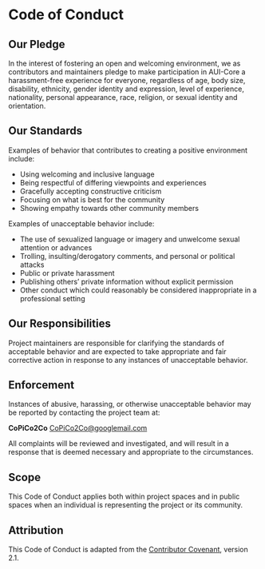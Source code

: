 # Code of Conduct

## Our Pledge

In the interest of fostering an open and welcoming environment, we as contributors and maintainers pledge to make participation in AUI-Core a harassment-free experience for everyone, regardless of age, body size, disability, ethnicity, gender identity and expression, level of experience, nationality, personal appearance, race, religion, or sexual identity and orientation.

## Our Standards

Examples of behavior that contributes to creating a positive environment include:

- Using welcoming and inclusive language  
- Being respectful of differing viewpoints and experiences  
- Gracefully accepting constructive criticism  
- Focusing on what is best for the community  
- Showing empathy towards other community members  

Examples of unacceptable behavior include:

- The use of sexualized language or imagery and unwelcome sexual attention or advances  
- Trolling, insulting/derogatory comments, and personal or political attacks  
- Public or private harassment  
- Publishing others’ private information without explicit permission  
- Other conduct which could reasonably be considered inappropriate in a professional setting  

## Our Responsibilities

Project maintainers are responsible for clarifying the standards of acceptable behavior and are expected to take appropriate and fair corrective action in response to any instances of unacceptable behavior.

## Enforcement

Instances of abusive, harassing, or otherwise unacceptable behavior may be reported by contacting the project team at:

**CoPiCo2Co** <CoPiCo2Co@googlemail.com>

All complaints will be reviewed and investigated, and will result in a response that is deemed necessary and appropriate to the circumstances.

## Scope

This Code of Conduct applies both within project spaces and in public spaces when an individual is representing the project or its community.

## Attribution

This Code of Conduct is adapted from the [Contributor Covenant](https://www.contributor-covenant.org), version 2.1.
